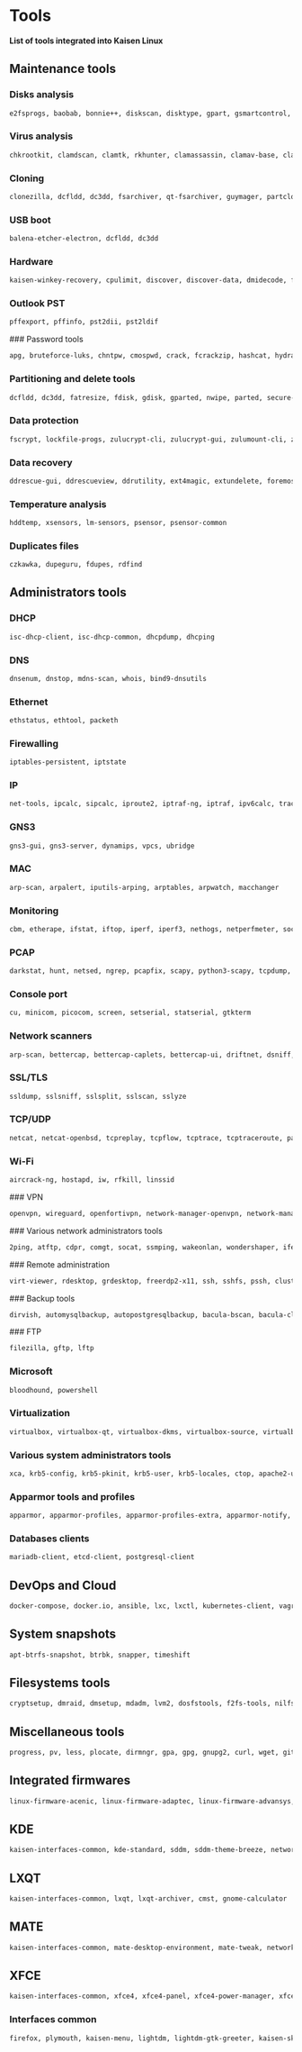 # Tools

**List of tools integrated into Kaisen Linux**

## Maintenance tools

### Disks analysis
```bash
e2fsprogs, baobab, bonnie++, diskscan, disktype, gpart, gsmartcontrol, hdparm, ioping, testdisk, ncdu, smartmontools, di, util-linux, util-linux-locales, iotop, iozone3, nvme-cli, wxfixboot, whdd, dstat
```

### Virus analysis
```bash
chkrootkit, clamdscan, clamtk, rkhunter, clamassassin, clamav-base, clamav-daemon, clamav-docs, clamav-freshclam, clamav-milter, clamav-testfiles, clamfs
```

### Cloning
```bash
clonezilla, dcfldd, dc3dd, fsarchiver, qt-fsarchiver, guymager, partclone, partimage
```

### USB boot
```bash
balena-etcher-electron, dcfldd, dc3dd
```

### Hardware
```bash
kaisen-winkey-recovery, cpulimit, discover, discover-data, dmidecode, fio, hardinfo, hwinfo, lshw, stress, stress-ng, stressant, lshw-gtk, flashbench, hw-probe, memtester, gfio, flashrom, inxi, cpu-x, sysstat, hwdata, gtkstresstesting, stressapptest, dstat
```

### Outlook PST
```bash
pffexport, pffinfo, pst2dii, pst2ldif
```

### Password tools
```bash
apg, bruteforce-luks, chntpw, cmospwd, crack, fcrackzip, hashcat, hydra, john, keepassxc, ophcrack, ophcrack-cli, pdfcrack, pwgen, rarcrack, rephrase, samdump2, hydra-gtk, crunch
```

### Partitioning and delete tools
```bash
dcfldd, dc3dd, fatresize, fdisk, gdisk, gparted, nwipe, parted, secure-delete, wipe, zerofree, bleachbit, scrub, wipefreespace, util-linux, util-linux-locales
```

### Data protection
```bash
fscrypt, lockfile-progs, zulucrypt-cli, zulucrypt-gui, zulumount-cli, zulumount-gui, veracrypt
```

### Data recovery
```bash
ddrescue-gui, ddrescueview, ddrutility, ext4magic, extundelete, foremost, ddrescue, gddrescue, testdisk, magicrescue, myrescue, recoverdm, recoverjpeg, safecopy, scalpel, scrounge-ntfs, hfsprescue
```

### Temperature analysis
```bash
hddtemp, xsensors, lm-sensors, psensor, psensor-common
```

### Duplicates files
```bash
czkawka, dupeguru, fdupes, rdfind
```

## Administrators tools

### DHCP
```bash
isc-dhcp-client, isc-dhcp-common, dhcpdump, dhcping
```

### DNS
```bash
dnsenum, dnstop, mdns-scan, whois, bind9-dnsutils
```

### Ethernet
```bash
ethstatus, ethtool, packeth
```

### Firewalling
```bash
iptables-persistent, iptstate
```

### IP
```bash
net-tools, ipcalc, sipcalc, iproute2, iptraf-ng, iptraf, ipv6calc, traceroute, iputils-tracepath, ndisc6
```

### GNS3
```bash
gns3-gui, gns3-server, dynamips, vpcs, ubridge
```

### MAC
```bash
arp-scan, arpalert, iputils-arping, arptables, arpwatch, macchanger
```

### Monitoring
```bash
cbm, etherape, ifstat, iftop, iperf, iperf3, nethogs, netperfmeter, sockstat, tcpstat, dstat
```

### PCAP
```bash
darkstat, hunt, netsed, ngrep, pcapfix, scapy, python3-scapy, tcpdump, tcpreplay, tcpxtract, tshark, wireshark, notwireshark
```

### Console port
```bash
cu, minicom, picocom, screen, setserial, statserial, gtkterm
```

### Network scanners
```bash
arp-scan, bettercap, bettercap-caplets, bettercap-ui, driftnet, dsniff, ettercap-graphical, hping3, lft, masscan, mitmproxy, mtr-tiny, nast, ndiff, netdiscover, netsniff-ng, net-tools, ncat, nmap, nmapsi4, scapy, python3-scapy, telnet, iputils-tracepath, traceroute
```

### SSL/TLS
```bash
ssldump, sslsniff, sslsplit, sslscan, sslyze
```

### TCP/UDP
```bash
netcat, netcat-openbsd, tcpreplay, tcpflow, tcptrace, tcptraceroute, packetsender, udpcast, dsniff
```

### Wi-Fi
```bash
aircrack-ng, hostapd, iw, rfkill, linssid
```

### VPN
```bash
openvpn, wireguard, openfortivpn, network-manager-openvpn, network-manager-fortisslvpn, network-manager-openconnect, network-manager-openvpn-gnome, network-manager-fortisslvpn-gnome, network-manager-openconnect-gnome
```

### Various network administrators tools
```bash
2ping, atftp, cdpr, comgt, socat, ssmping, wakeonlan, wondershaper, ifenslave, bridge-utils
```

### Remote administration
```bash
virt-viewer, rdesktop, grdesktop, freerdp2-x11, ssh, sshfs, pssh, clusterssh, tmux, zssh, remmina, remmina-plugin-exec, remmina-plugin-kwallet, remmina-plugin-spice, remmina-plugin-www, smbclient, ssh-askpass, sshpass, sshs
```

### Backup tools
```bash
dirvish, automysqlbackup, autopostgresqlbackup, bacula-bscan, bacula-client, bacula-common, bacula-common-sqlite3, bacula-console, bacula-console-qt, bacula-fd, bacula-sd, dump, duplicity, restic, rsbackup, rsync, backup2l, zsync, vbackup, duply, grsync, zbackup, rdiff, rdiff-backup, rdiff-backup-fs, borgbackup, rclone
```

### FTP
```bash
filezilla, gftp, lftp
```

### Microsoft
```bash
bloodhound, powershell
```

### Virtualization
```bash
virtualbox, virtualbox-qt, virtualbox-dkms, virtualbox-source, virtualbox-guest-additions-iso, virtualbox-ext-pack, virt-manager, qemu-system, qemu-system-x86, qemu-system-gui, qemu-efi, qemu-utils, libvirt-clients, libvirt-daemon-system, virtinst, virt-viewer
```

### Various system administrators tools
```bash
xca, krb5-config, krb5-pkinit, krb5-user, krb5-locales, ctop, apache2-utils, ntpsec, ntpsec-ntpdate, python3-ldapdomaindump
```

### Apparmor tools and profiles
```bash
apparmor, apparmor-profiles, apparmor-profiles-extra, apparmor-notify, apparmor-utils
```

### Databases clients
```bash
mariadb-client, etcd-client, postgresql-client
```

## DevOps and Cloud
```bash
docker-compose, docker.io, ansible, lxc, lxctl, kubernetes-client, vagrant, vagrant-lxc, vagrant-sshfs, jmeter, awscli, azure-cli, packer, puppet-agent, pdk, terraform, s3fs, k6, k9s, helm, podman, buildah, minikube, eksctl, trivy, kustomize, kind, krew, kubectx, kyverno, popeye, tfsec, vault, velero, terragrunt, openstack-client
```

## System snapshots
```bash
apt-btrfs-snapshot, btrbk, snapper, timeshift
```

## Filesystems tools
```bash
cryptsetup, dmraid, dmsetup, mdadm, lvm2, dosfstools, f2fs-tools, nilfs-tools, ocfs2-tools, btrfs-compsize, btrfs-heatmap, btrfs-progs, btrfsmaintenance, gfs2-utils, hfsplus, hfsprogs, hfsutils, hfsutils-tcltk, jfsutils, reiserfsprogs, vmfs-tools, xfsdump, xfsprogs, zfs-fuse, zfsnap, exfatprogs, exfat-fuse, ceph-fuse, fuse3, glusterfs-client, udfclient, udftools, reiser4progs, vmfs6-tools, xmount, archivemount, tmfs, cifs-utils, apfs-fuse, apfsutil, ecryptfs-utils, libbde-utils, dislocker, libfvde-utils, libvhdi-utils, libvmdk-utils, libfsntfs-utils, gvfs-fuse, gvfs, ntfs-3g, wimtools
```

## Miscellaneous tools
```bash
progress, pv, less, plocate, dirmngr, gpa, gpg, gnupg2, curl, wget, git, gpg-agent, neofetch, git-repair, img2pdf, mc, strace, yamllint, ltrace, tree, vim, codium, cups, hexedit, file, psmisc, htop, lsof, lzop, p7zip-full, pigz, unp, unar, unrar-free, unzip, zip, bzip2, tar, unrar, zstd, gtkhash, keepassxc, apg, pwgen, isomaster, fred, cabextract, btop
```

## Integrated firmwares
```bash
linux-firmware-acenic, linux-firmware-adaptec, linux-firmware-advansys, linux-firmware-alacritech, linux-firmware-amd-graphics, linux-firmware-amd-microcode, linux-firmware-atheros, linux-firmware-atmel, linux-firmware-atusb, linux-firmware-broadcom, linux-firmware-cadence, linux-firmware-cavium, linux-firmware-chelsio, linux-firmware-cirrus, linux-firmware-conexant, linux-firmware-doc, linux-firmware-edgeport, linux-firmware-ene, linux-firmware-inside-secure, linux-firmware-intel-bluetooth, linux-firmware-intel-ethernet, linux-firmware-intel-graphics, linux-firmware-intel-hfi1, linux-firmware-intel-iscsi, linux-firmware-intel-qat, linux-firmware-intel-sound, linux-firmware-iwlwifi, linux-firmware-kaweth, linux-firmware-libertas, linux-firmware-mediatek, linux-firmware-mellanox, linux-firmware-microchip, linux-firmware-multitec-usb, linux-firmware-myricom, linux-firmware-netronome, linux-firmware-nvidia-graphics, linux-firmware-qlogic, linux-firmware-ralink, linux-firmware-realtek, linux-firmware-redpine, linux-firmware-renesas, linux-firmware-rockchip, linux-firmware-rocketport, linux-firmware-tehuti, linux-firmware-vxge, linux-firmware-wfx, firmware-b43-installer, firmware-ast, firmware-microbit-micropython, firmware-sof-signed, firmware-zd1211, bluetooth, blueman, bluez-tools, bluez-firmware, alsa-firmware-loaders, nvidia-driver, nvidia-legacy-390xx-driver, intel-microcode
```

## KDE
```bash
kaisen-interfaces-common, kde-standard, sddm, sddm-theme-breeze, network-manager
```

## LXQT
```bash
kaisen-interfaces-common, lxqt, lxqt-archiver, cmst, gnome-calculator
```

## MATE
```bash
kaisen-interfaces-common, mate-desktop-environment, mate-tweak, network-manager-gnome
```

## XFCE
```bash
kaisen-interfaces-common, xfce4, xfce4-panel, xfce4-power-manager, xfce4-power-manager-data, xfce4-power-manager-plugins, xfce4-pulseaudio-plugin, xfce4-screenshooter, xfce4-session, xfce4-settings, xfce4-terminal, xfce4-whiskermenu-plugin, gedit, network-manager, network-manager-gnome, thunar-archive-plugin, xarchiver, gnome-calculator
```

### Interfaces common
```bash
firefox, plymouth, kaisen-menu, lightdm, lightdm-gtk-greeter, kaisen-skeleton, kaisen-design, fonts-cantarell, terminator, lightdm-gtk-greeter-settings, fonts-liberation, fonts-noto-color-emoji, thunderbird, libreoffice, qbittorrent, vlc, gimp, breeze-cursor-theme
```
